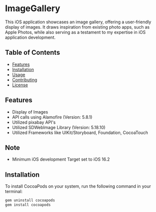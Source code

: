 # ImageGallery

This iOS application showcases an image gallery, offering a user-friendly display of images. It draws inspiration from existing photo apps, such as Apple Photos, while also serving as a testament to my expertise in iOS application development.

## Table of Contents

- [Features](#features)
- [Installation](#installation)
- [Usage](#usage)
- [Contributing](#contributing)
- [License](#license)

## Features

- Display of Images
- API calls using Alamofire (Version: 5.8.1)
- Utilized pixabay API's
- Utilized SDWebImage Library (Version: 5.18.10)
- Utilized Frameworks like UIKit/Storyboard, Foundation, CocoaTouch

## Note

- Minimum iOS development Target set to iOS 16.2


## Installation

To install CocoaPods on your system, run the following command in your terminal:

```bash
gem uninstall cocoapods
gem install cocoapods

